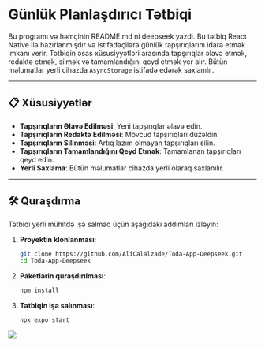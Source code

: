 # Günlük Planlaşdırıcı Tətbiqi

Bu programı və həmçinin README.md ni deepseek yazdı.
Bu tətbiq React Native ilə hazırlanmışdır və istifadəçilərə günlük tapşırıqlarını idarə etmək imkanı verir. Tətbiqin əsas xüsusiyyətləri arasında tapşırıqlar əlavə etmək, redaktə etmək, silmək və tamamlandığını qeyd etmək yer alır. Bütün məlumatlar yerli cihazda `AsyncStorage` istifadə edərək saxlanılır.

---

## 📋 Xüsusiyyətlər

- **Tapşırıqların Əlavə Edilməsi**: Yeni tapşırıqlar əlavə edin.
- **Tapşırıqların Redaktə Edilməsi**: Mövcud tapşırıqları düzəldin.
- **Tapşırıqların Silinməsi**: Artıq lazım olmayan tapşırıqları silin.
- **Tapşırıqların Tamamlandığını Qeyd Etmək**: Tamamlanan tapşırıqları qeyd edin.
- **Yerli Saxlama**: Bütün məlumatlar cihazda yerli olaraq saxlanılır.

---

## 🛠 Quraşdırma

Tətbiqi yerli mühitdə işə salmaq üçün aşağıdakı addımları izləyin:

1. **Proyektin klonlanması**:
   ```bash
   git clone https://github.com/AliCalalzade/Toda-App-Deepseek.git
   cd Toda-App-Deepseek
2. **Paketlərin quraşdırılması**:
   ```bash
   npm install
3. **Tətbiqin işə salınması**:
   ```bash
   npx expo start
<img src='https://github.com/AliCalalzade/Toda-App-Deepseek/tree/b488b3a6810ce3c88407d10b73682bf86a4e973a/assets%20'/>

